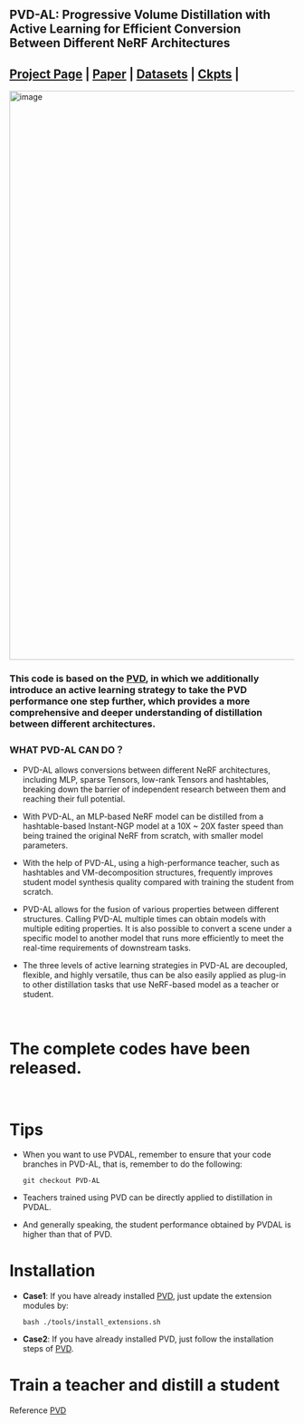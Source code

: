 ## PVD-AL: Progressive Volume Distillation with Active Learning for Efficient Conversion Between Different NeRF Architectures


## [Project Page](http://sk-fun.fun/PVD-AL/) | [Paper](https://arxiv.org/abs/2304.04012) | [Datasets](https://drive.google.com/drive/folders/1U06KAEsW53PolLI3U8hWUhzzIH74QGaP?usp=sharing) | [Ckpts](https://drive.google.com/drive/folders/1GGJf-FTmpCJjmEn-AF_S9-HrLRkFe5Ud?usp=sharing) |



<img width="1005" alt="image" src="https://user-images.githubusercontent.com/34268707/231034579-a1beb97a-2aa4-469f-9bcd-36d3a83bfd7b.png">


### This code is based on the [PVD](https://github.com/megvii-research/AAAI2023-PVD), in which we additionally introduce an active learning strategy to take the PVD performance one step further, which provides a more comprehensive and deeper understanding of distillation between different architectures.


### WHAT PVD-AL CAN DO？
- PVD-AL allows conversions between different NeRF architectures, including MLP, sparse Tensors, low-rank Tensors and hashtables, breaking down the barrier of independent research between them and reaching their full potential.
- With PVD-AL, an MLP-based NeRF model can be distilled from a hashtable-based Instant-NGP model at a 10X ~ 20X faster speed than being trained the original NeRF from scratch, with smaller model parameters.

- With the help of PVD-AL, using a high-performance teacher, such as hashtables and VM-decomposition structures, frequently improves student model synthesis quality compared with training the student from scratch.
- PVD-AL allows for the fusion of various properties between different structures. Calling PVD-AL multiple times can obtain models with multiple editing properties. It is also possible to convert a scene under a specific model to another model that runs more efficiently to meet the real-time requirements of downstream tasks.
- The three levels of active learning strategies in PVD-AL are decoupled, flexible, and highly versatile, thus can be also easily applied as plug-in to other distillation tasks that use NeRF-based model as a teacher or student.

<br>

# The complete codes have been released. 

<br>

# Tips
- When you want to use PVDAL, remember to ensure that your code branches in PVD-AL, that is, remember to do the following:

    ```
    git checkout PVD-AL
   ```
- Teachers trained using PVD can be directly applied to distillation in PVDAL.

- And generally speaking, the student performance obtained by PVDAL is higher than that of PVD.

# Installation
 - **Case1**: If you have already installed [PVD](https://github.com/megvii-research/AAAI2023-PVD/blob/main/README.md), just update the extension modules by:

    ```
    bash ./tools/install_extensions.sh
    ```

 - **Case2**:  If you have already installed PVD, just follow the installation steps of [PVD](https://github.com/megvii-research/AAAI2023-PVD/blob/main/README.md).

# Train a teacher and distill a student
Reference [PVD](https://github.com/megvii-research/AAAI2023-PVD/blob/main/README.md)


